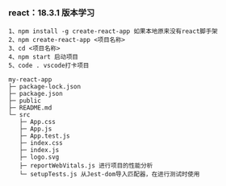 ### react：18.3.1 版本学习
    1、npm install -g create-react-app 如果本地原来没有react脚手架
    2、npm create-react-app <项目名称>
    3、cd <项目名称>
    4、npm start 启动项目
    5、code . vscode打卡项目

```
my-react-app
├─ package-lock.json
├─ package.json
├─ public
├─ README.md
└─ src
   ├─ App.css
   ├─ App.js
   ├─ App.test.js
   ├─ index.css
   ├─ index.js
   ├─ logo.svg
   ├─ reportWebVitals.js 进行项目的性能分析
   └─ setupTests.js 从Jest-dom导入匹配器，在进行测试时使用

```